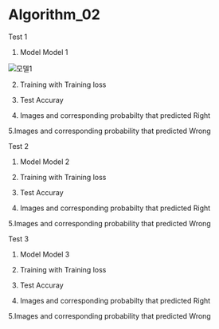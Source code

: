 # Algorithm_02
Test 1
1. Model
Model 1

![모델1](https://user-images.githubusercontent.com/81460020/121791366-1a79a200-cc24-11eb-91e6-7162fde97652.png)

2.  Training with Training loss

3. Test Accuray

4. Images and corresponding probabilty that predicted Right

5.Images and corresponding probability that predicted Wrong


Test 2
1. Model
Model 2


2.  Training with Training loss

3. Test Accuray

4. Images and corresponding probabilty that predicted Right

5.Images and corresponding probability that predicted Wrong

Test 3
1. Model
Model 3


2.  Training with Training loss

3. Test Accuray

4. Images and corresponding probabilty that predicted Right

5.Images and corresponding probability that predicted Wrong
